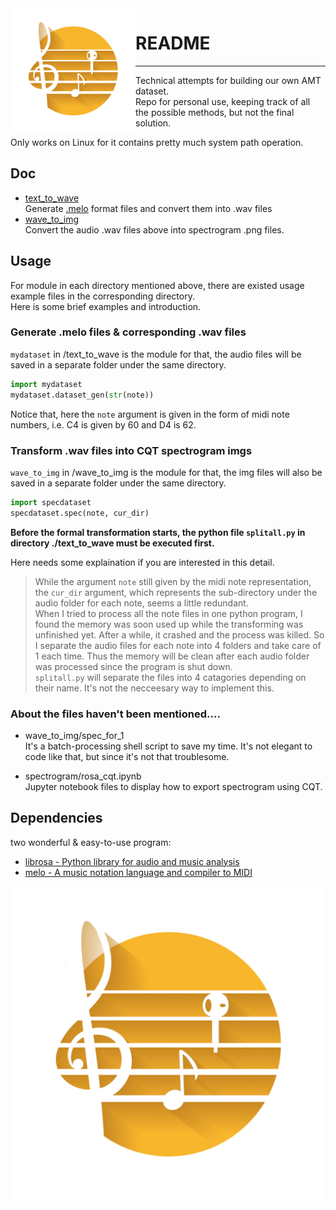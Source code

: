 <img align="left" src="logo/logo.jpg" height="200">

# README  
---  
Technical attempts for building our own AMT dataset.  
Repo for personal use, keeping track of all the possible methods, but not the final solution.  

Only works on Linux for it contains pretty much system path operation.  

## Doc  
- [text\_to\_wave](./text_to_wave)  
  Generate [.melo](https://github.com/Mistodon/melo) format files and convert them into .wav files  
- [wave\_to\_img](./wave_to_img)  
  Convert the audio .wav files above into spectrogram .png files.  

## Usage  
For module in each directory mentioned above, there are existed usage example files in the corresponding directory.  
Here is some brief examples and introduction.  

### Generate .melo files & corresponding .wav files  
`mydataset` in /text\_to\_wave is the module for that, the audio files will be saved in a separate folder under the same directory.  
```python  
import mydataset  
mydataset.dataset_gen(str(note))  
```  
Notice that, here the `note` argument is given in the form of midi note numbers, i.e. C4 is given by 60 and D4 is 62.  

### Transform .wav files into CQT spectrogram imgs  
`wave_to_img` in /wave\_to\_img is the module for that, the img files will also be saved in a separate folder under the same directory.  
```python  
import specdataset  
specdataset.spec(note, cur_dir) 
```  
**Before the formal transformation starts, the python file `splitall.py` in directory ./text\_to\_wave must be executed first.**  


Here needs some explaination if you are interested in this detail.  
> While the argument `note` still given by the midi note representation, the `cur_dir` argument, which represents the sub-directory under the audio folder for each note, seems a little redundant.  
> When I tried to process all the note files in one python program, I found the memory was soon used up while the transforming was unfinished yet. After a while, it crashed and the process was killed. So I separate the audio files for each note into 4 folders and take care of 1 each time. Thus the memory will be clean after each audio folder was processed since the program is shut down.  
> `splitall.py` will separate the files into 4 catagories depending on their name. It's not the necceesary way to implement this.  

### About the files haven't been mentioned....  
- wave\_to\_img/spec\_for\_1  
  It's a batch-processing shell script to save my time. It's not elegant to code like that, but since it's not that troublesome.  

- spectrogram/rosa\_cqt.ipynb  
  Jupyter notebook files to display how to export spectrogram using CQT.  


## Dependencies  
two wonderful & easy-to-use program:  
- [librosa - Python library for audio and music analysis](https://github.com/librosa/librosa)  
- [melo - A music notation language and compiler to MIDI](https://github.com/Mistodon/melo)  

![Our logo: TrOctave](logo/logo.jpg)  

